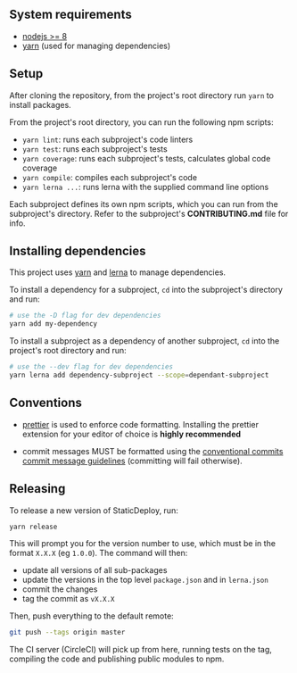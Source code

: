 ## System requirements

* [nodejs >= 8](https://nodejs.org/en/)
* [yarn](https://yarnpkg.org) (used for managing dependencies)

## Setup

After cloning the repository, from the project's root directory run `yarn` to
install packages.

From the project's root directory, you can run the following npm scripts:

* `yarn lint`: runs each subproject's code linters
* `yarn test`: runs each subproject's tests
* `yarn coverage`: runs each subproject's tests, calculates global code coverage
* `yarn compile`: compiles each subproject's code
* `yarn lerna ...`: runs lerna with the supplied command line options

Each subproject defines its own npm scripts, which you can run from the
subproject's directory. Refer to the subproject's **CONTRIBUTING.md** file for
info.

## Installing dependencies

This project uses [yarn](https://yarnpkg.org) and [lerna](https://lernajs.io/)
to manage dependencies.

To install a dependency for a subproject, `cd` into the subproject's directory
and run:

```sh
# use the -D flag for dev dependencies
yarn add my-dependency
```

To install a subproject as a dependency of another subproject, `cd` into the
project's root directory and run:

```sh
# use the --dev flag for dev dependencies
yarn lerna add dependency-subproject --scope=dependant-subproject
```

## Conventions

* [prettier](https://github.com/prettier/prettier) is used to enforce code
  formatting. Installing the prettier extension for your editor of choice is
  **highly recommended**

* commit messages MUST be formatted using the
  [conventional commits commit message guidelines](https://conventionalcommits.org/)
  (committing will fail otherwise).

## Releasing

To release a new version of StaticDeploy, run:

```sh
yarn release
```

This will prompt you for the version number to use, which must be in the format
`X.X.X` (eg `1.0.0`). The command will then:

* update all versions of all sub-packages
* update the versions in the top level `package.json` and in `lerna.json`
* commit the changes
* tag the commit as `vX.X.X`

Then, push everything to the default remote:

```sh
git push --tags origin master
```

The CI server (CircleCI) will pick up from here, running tests on the tag,
compiling the code and publishing public modules to npm.
